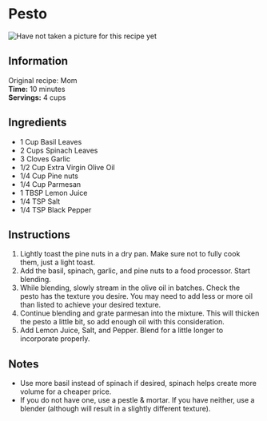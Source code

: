 # Pesto
![Have not taken a picture for this recipe yet](drunken-noodles.png)

## Information
Original recipe: Mom
<br>
**Time:** 10 minutes
<br>
**Servings:** 4 cups

## Ingredients
* 1 Cup Basil Leaves
* 2 Cups Spinach Leaves
* 3 Cloves Garlic
* 1/2 Cup Extra Virgin Olive Oil
* 1/4 Cup Pine nuts
* 1/4 Cup Parmesan
* 1 TBSP Lemon Juice
* 1/4 TSP Salt
* 1/4 TSP Black Pepper

## Instructions
1. Lightly toast the pine nuts in a dry pan. Make sure not to fully cook them, just a light toast.
2. Add the basil, spinach, garlic, and pine nuts to a food processor. Start blending.
3. While blending, slowly stream in the olive oil in batches. Check the pesto has the texture you desire. You may need to add less or more oil than listed to achieve your desired texture.
4. Continue blending and grate parmesan into the mixture. This will thicken the pesto a little bit, so add enough oil with this consideration.
5. Add Lemon Juice, Salt, and Pepper. Blend for a little longer to incorporate properly.

## Notes
* Use more basil instead of spinach if desired, spinach helps create more volume for a cheaper price.
*  If you do not have one, use a pestle & mortar. If you have neither, use a blender (although will result in a slightly different texture).
